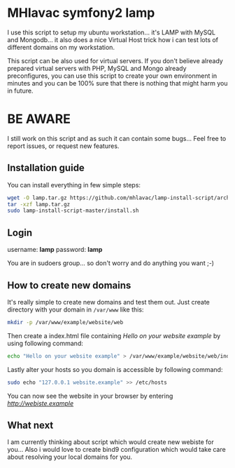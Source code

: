 MHlavac symfony2 lamp
=====================

I use this script to setup my ubuntu workstation... it's LAMP with MySQL and Mongodb... it also does a nice Virtual Host trick how i can test lots of different domains on my workstation.

This script can be also used for virtual servers. If you don't believe already prepared virtual servers with PHP, MySQL and Mongo already preconfigures, you can use this script to create your own environment in minutes and you can be 100% sure that there is nothing that might harm you in future.

BE AWARE
========

I still work on this script and as such it can contain some bugs... Feel free to report issues, or request new features.

Installation guide
------------------

You can install everything in few simple steps:

``` sh
wget -O lamp.tar.gz https://github.com/mhlavac/lamp-install-script/archive/master.tar.gz
tar -xzf lamp.tar.gz
sudo lamp-install-script-master/install.sh
```

Login
-----

username: **lamp**
password: **lamp**

You are in sudoers group... so don't worry and do anything you want ;-)

How to create new domains
-------------------------

It's really simple to create new domains and test them out. Just create directory with your domain in `/var/www` like this:

``` sh
mkdir -p /var/www/example/website/web
```

Then create a index.html file containing *Hello on your website example* by using following command:

``` sh
echo "Hello on your website example" > /var/www/example/website/web/index.html
```

Lastly alter your hosts so you domain is accessible by following command:

``` sh
sudo echo "127.0.0.1 website.example" >> /etc/hosts
```

You can now see the website in your browser by entering *http://webiste.example*

What next
---------

I am currently thinking about script which would create new webiste for you... Also i would love to create bind9 configuration which would take care about resolving your local domains for you.
